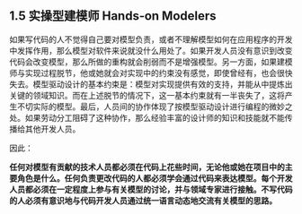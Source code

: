 ## 1.5 实操型建模师 Hands‐on Modelers



如果写代码的人不觉得自己要对模型负责，或者不理解模型如何在应用程序的开发中发挥作用，那么模型对软件来说就没什么用处了。如果开发人员没有意识到改变代码会改变模型，那么所做的重构就会削弱而不是增强模型。另一方面，如果建模师与实现过程脱节，他或她就会对实现中的约束没有感觉，即使曾经有，也会很快失去。模型驱动设计的基本约束是：模型对实现提供有效的支持，并能从中提炼出关键的领域知识。而在上述脱节的情况下，这一基本约束就有一半丧失了，这将产生不切实际的模型。最后，人员间的协作体现了按模型驱动设计进行编程的微妙之处。如果劳动分工阻碍了这种协作，那么经验丰富的设计师的知识和技能就不能传播给其他开发人员。

因此：

**任何对模型有贡献的技术人员都必须在代码上花些时间，无论他或她在项目中的主要角色是什么。任何负责更改代码的人都必须学会通过代码来表达模型。每个开发人员都必须在一定程度上参与有关模型的讨论，并与领域专家进行接触。不写代码的人必须有意识地与代码开发人员通过统一语言动态地交流有关模型的思路。**